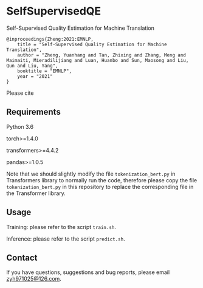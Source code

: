 # SelfSupervisedQE

Self-Supervised Quality Estimation for Machine Translation

```
@inproceedings{Zheng:2021:EMNLP,
    title = "Self-Supervised Quality Estimation for Machine Translation",
    author = "Zheng, Yuanhang and Tan, Zhixing and Zhang, Meng and Maimaiti, Mieradilijiang and Luan, Huanbo and Sun, Maosong and Liu, Qun and Liu, Yang",
    booktitle = "EMNLP",
    year = "2021"
}
```

Please cite 

## Requirements

Python 3.6

torch>=1.4.0

transformers>=4.4.2

pandas>=1.0.5

Note that we should slightly modify the file `tokenization_bert.py` in Transformers library to normally run the code, therefore please copy the file `tokenization_bert.py` in this repository to replace the corresponding file in the Transformer library.

## Usage

Training: please refer to the script `train.sh`.

Inference: please refer to the script `predict.sh`.

## Contact

If you have questions, suggestions and bug reports, please email [zyh971025@126.com](mailto:zyh971025@126.com).
